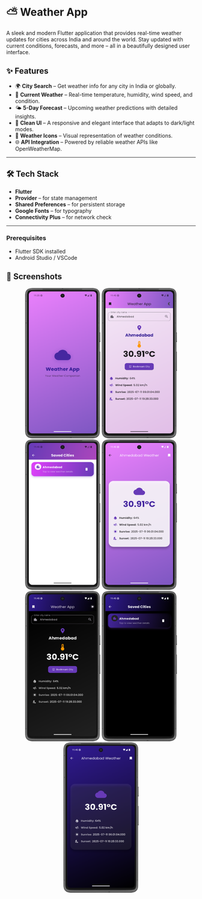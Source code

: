 # ⛅ Weather App

A sleek and modern Flutter application that provides real-time weather updates for cities across India and around the world. Stay updated with current conditions, forecasts, and more – all in a beautifully designed user interface.


## ✨ Features

- 🌍 **City Search** – Get weather info for any city in India or globally.
- 📍 **Current Weather** – Real-time temperature, humidity, wind speed, and condition.
- 🌤️ **5-Day Forecast** – Upcoming weather predictions with detailed insights.
- 🎨 **Clean UI** – A responsive and elegant interface that adapts to dark/light modes.
- 📸 **Weather Icons** – Visual representation of weather conditions.
- 🌐 **API Integration** – Powered by reliable weather APIs like OpenWeatherMap.

---


## 🛠️ Tech Stack

- **Flutter**
- **Provider** – for state management
- **Shared Preferences** – for persistent storage
- **Google Fonts** – for typography
- **Connectivity Plus** – for network check

---



### Prerequisites

- Flutter SDK installed
- Android Studio / VSCode


## 📱 Screenshots
<p align="center">
<img src="https://github.com/Dk12211221/Sky-Scrapper/blob/main/ScreenShot/1.png" alt="App Screenshot" width="200" height="400"/>
<img src="https://github.com/Dk12211221/Sky-Scrapper/blob/main/ScreenShot/2.png" alt="App Screenshot" width="200" height="400"/>
<img src="https://github.com/Dk12211221/Sky-Scrapper/blob/main/ScreenShot/3.png" alt="App Screenshot" width="200" height="400"/>
<img src="https://github.com/Dk12211221/Sky-Scrapper/blob/main/ScreenShot/4.png" alt="App Screenshot" width="200" height="400"/>
<img src="https://github.com/Dk12211221/Sky-Scrapper/blob/main/ScreenShot/5.png" alt="App Screenshot" width="200" height="400"/>
<img src="https://github.com/Dk12211221/Sky-Scrapper/blob/main/ScreenShot/6.png" alt="App Screenshot" width="200" height="400"/>
<img src="https://github.com/Dk12211221/Sky-Scrapper/blob/main/ScreenShot/7.png" alt="App Screenshot" width="200" height="400"/>

</p>
